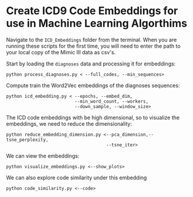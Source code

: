 # Create ICD9 Code Embeddings for use in Machine Learning Algorthims

Navigate to the `ICD_Embeddings` folder from the terminal. When you are running these scripts for the first time, you will need to enter the path to your local copy of the Mimic III data as csv's. 

Start by loading the `diagnoses` data and processing it for embeddings:

```
python process_diagnoses.py < --full_codes, --min_sequences>
```

Compute train the Word2Vec embeddings of the diagnoses sequences:

```
python icd_embedding.py < --epochs, --embed_dim, 
                          --min_word_count, --workers, 
                          --down_sample, --window_size> 
```

The ICD code embeddings with be high dimensional, so to visualize the embeddings, we need to reduce the dimensionality:

```
python reduce_embedding_dimension.py <--pca_dimension,--tsne_perplexity,
                                      --tsne_iter>
```

We can view the embeddings:
```
python visualize_embeddings.py <--show_plots>
```

We can also explore code similarity under this embedding

```
python code_similarity.py <--code>
```
